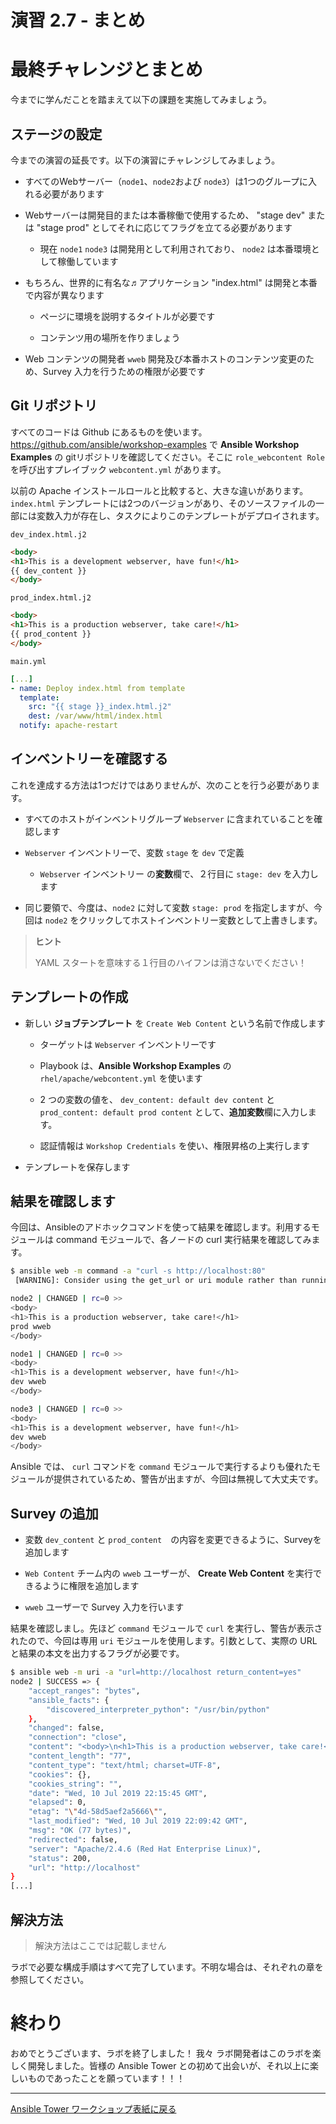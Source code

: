 # 演習 2.7 - まとめ

# 最終チャレンジとまとめ  

今までに学んだことを踏まえて以下の課題を実施してみましょう。  

## ステージの設定  

今までの演習の延長です。以下の演習にチャレンジしてみましょう。  

- すべてのWebサーバー（`node1`、`node2`および `node3`）は1つのグループに入れる必要があります

- Webサーバーは開発目的または本番稼働で使用するため、 "stage dev" または "stage prod" としてそれに応じてフラグを立てる必要があります

    - 現在 `node1` `node3` は開発用として利用されており、 `node2` は本番環境として稼働しています

- もちろん、世界的に有名な♬アプリケーション "index.html" は開発と本番で内容が異なります  

    - ページに環境を説明するタイトルが必要です  

    - コンテンツ用の場所を作りましょう

- Web コンテンツの開発者 `wweb` 開発及び本番ホストのコンテンツ変更のため、Survey 入力を行うための権限が必要です

## Git リポジトリ

すべてのコードは Github にあるものを使います。https://github.com/ansible/workshop-examples で **Ansible Workshop Examples** の gitリポジトリを確認してください。そこに `role_webcontent Role` を呼び出すプレイブック `webcontent.yml` があります。

以前の Apache インストールロールと比較すると、大きな違いがあります。`index.html` テンプレートには2つのバージョンがあり、そのソースファイルの一部には変数入力が存在し、タスクによりこのテンプレートがデプロイされます。  

`dev_index.html.j2` 

```html
<body>
<h1>This is a development webserver, have fun!</h1>
{{ dev_content }}
</body>
```

`prod_index.html.j2`

```html
<body>
<h1>This is a production webserver, take care!</h1>
{{ prod_content }}
</body>
```

`main.yml`

```yaml
[...]
- name: Deploy index.html from template
  template:
    src: "{{ stage }}_index.html.j2"
    dest: /var/www/html/index.html
  notify: apache-restart
```

## インベントリーを確認する

これを達成する方法は1つだけではありませんが、次のことを行う必要があります。  

- すべてのホストがインベントリグループ `Webserver` に含まれていることを確認します

- `Webserver` インベントリーで、変数 `stage` を `dev` で定義

    - `Webserver` インベントリー の**変数**欄で、２行目に `stage: dev` を入力します  

- 同じ要領で、今度は、`node2` に対して変数 `stage: prod` を指定しますが、今回は `node2` をクリックしてホストインベントリー変数として上書きします。

> **ヒント**
>
> YAML スタートを意味する１行目のハイフンは消さないでください！

## テンプレートの作成

- 新しい **ジョブテンプレート** を `Create Web Content` という名前で作成します

    - ターゲットは `Webserver` インベントリーです

    - Playbook は、**Ansible Workshop Examples** の `rhel/apache/webcontent.yml` を使います  

    - 2 つの変数の値を、 `dev_content: default dev content` と `prod_content: default prod content` として、**追加変数**欄に入力します。   

    - 認証情報は `Workshop Credentials` を使い、権限昇格の上実行します

- テンプレートを保存します  

## 結果を確認します

今回は、Ansibleのアドホックコマンドを使って結果を確認します。利用するモジュールは command モジュールで、各ノードの curl 実行結果を確認してみます。  

```bash
$ ansible web -m command -a "curl -s http://localhost:80"
 [WARNING]: Consider using the get_url or uri module rather than running 'curl'.  If you need to use command because get_url or uri is insufficient you can add 'warn: false' to this command task or set 'command_warnings=False' in ansible.cfg to get rid of this message.

node2 | CHANGED | rc=0 >>
<body>
<h1>This is a production webserver, take care!</h1>
prod wweb
</body>

node1 | CHANGED | rc=0 >>
<body>
<h1>This is a development webserver, have fun!</h1>
dev wweb
</body>

node3 | CHANGED | rc=0 >>
<body>
<h1>This is a development webserver, have fun!</h1>
dev wweb
</body>
```

Ansible では、 `curl` コマンドを `command` モジュールで実行するよりも優れたモジュールが提供されているため、警告が出ますが、今回は無視して大丈夫です。  

## Survey の追加 

- 変数 `dev_content` と `prod_content`　の内容を変更できるように、Surveyを追加します

- `Web Content` チーム内の `wweb` ユーザーが、 **Create Web Content** を実行できるように権限を追加します

- `wweb` ユーザーで Survey 入力を行います

結果を確認しまし。先ほど `command` モジュールで `curl` を実行し、警告が表示されたので、今回は専用 `uri` モジュールを使用します。引数として、実際の URL と結果の本文を出力するフラグが必要です。

```bash
$ ansible web -m uri -a "url=http://localhost return_content=yes"
node2 | SUCCESS => {
    "accept_ranges": "bytes",
    "ansible_facts": {
        "discovered_interpreter_python": "/usr/bin/python"
    },
    "changed": false,
    "connection": "close",
    "content": "<body>\n<h1>This is a production webserver, take care!</h1>\nprod wweb\n</body>\n",
    "content_length": "77",
    "content_type": "text/html; charset=UTF-8",
    "cookies": {},
    "cookies_string": "",
    "date": "Wed, 10 Jul 2019 22:15:45 GMT",
    "elapsed": 0,
    "etag": "\"4d-58d5aef2a5666\"",
    "last_modified": "Wed, 10 Jul 2019 22:09:42 GMT",
    "msg": "OK (77 bytes)",
    "redirected": false,
    "server": "Apache/2.4.6 (Red Hat Enterprise Linux)",
    "status": 200,
    "url": "http://localhost"
}
[...]
```

## 解決方法

> 解決方法はここでは記載しません

ラボで必要な構成手順はすべて完了しています。不明な場合は、それぞれの章を参照してください。  

# 終わり

おめでとうございます、ラボを終了しました！ 我々 ラボ開発者はこのラボを楽しく開発しました。皆様の Ansible Tower との初めて出会いが、それ以上に楽しいものであったことを願っています！！！

----

[Ansible Tower ワークショップ表紙に戻る](../README.ja.md#section-2---ansible-towerの演習)

